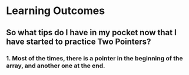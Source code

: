 # Learning Outcomes
## So what tips do I have in my pocket now that I have started to practice Two Pointers?
### 1. Most of the times, there is a pointer in the beginning of the array, and another one at the end.